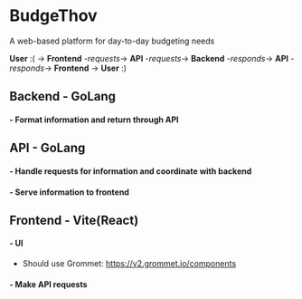 # BudgeThov
A web-based platform for day-to-day budgeting needs

**User** :( -> **Frontend** -*requests*-> **API** -*requests*-> **Backend** -*responds*-> **API** -*responds*-> **Frontend** -> **User** :)


## Backend - GoLang

#### - Format information and return through API

## API - GoLang

#### - Handle requests for information and coordinate with backend

#### - Serve information to frontend

## Frontend - Vite(React)

#### - UI
 - Should use Grommet: https://v2.grommet.io/components

#### - Make API requests
